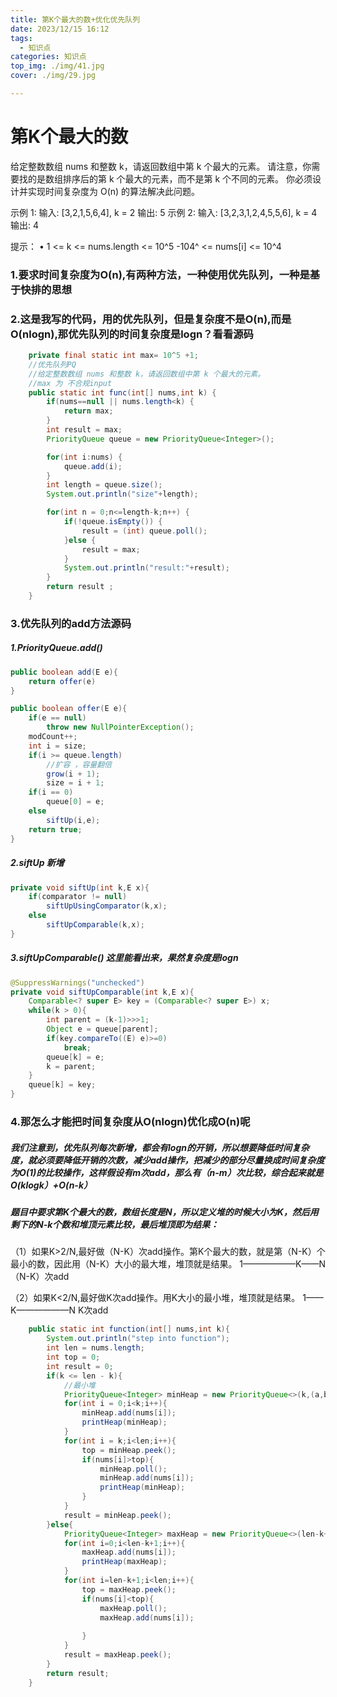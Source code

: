 ```yaml
---
title: 第K个最大的数+优化优先队列
date: 2023/12/15 16:12
tags: 
  - 知识点
categories: 知识点
top_img: ./img/41.jpg
cover: ./img/29.jpg

---
```




# 第K个最大的数

给定整数数组 nums 和整数 k，请返回数组中第 k 个最大的元素。
请注意，你需要找的是数组排序后的第 k 个最大的元素，而不是第 k 个不同的元素。
你必须设计并实现时间复杂度为 O(n) 的算法解决此问题。

示例 1:
输入: [3,2,1,5,6,4], k = 2
输出: 5
示例 2:
输入: [3,2,3,1,2,4,5,5,6], k = 4
输出: 4

提示：
	• 1 <= k <= nums.length <= 10^5
-104^ <= nums[i] <= 10^4



### 1.要求时间复杂度为O(n),有两种方法，一种使用优先队列，一种是基于快排的思想



### 2.这是我写的代码，用的优先队列，但是复杂度不是O(n),而是O(nlogn),那优先队列的时间复杂度是logn？看看源码

```java
    private final static int max= 10^5 +1;
    //优先队列PQ
    //给定整数数组 nums 和整数 k，请返回数组中第 k 个最大的元素。
    //max 为 不合规input
    public static int func(int[] nums,int k) {
    	if(nums==null || nums.length<k) {
    		return max;
    	}
    	int result = max;
    	PriorityQueue queue = new PriorityQueue<Integer>();

    	for(int i:nums) {
    		queue.add(i);
    	}
    	int length = queue.size();
    	System.out.println("size"+length);

    	for(int n = 0;n<=length-k;n++) {
    		if(!queue.isEmpty()) {
    			result = (int) queue.poll();
    		}else {
    			result = max;
    		}
    		System.out.println("result:"+result);
    	}
    	return result ;
    }
```





### 3.优先队列的add方法源码

##### 1.PriorityQueue.add()

```java
public boolean add(E e){
    return offer(e)
}

public boolean offer(E e){
    if(e == null)
        throw new NullPointerException();
    modCount++;
    int i = size;
    if(i >= queue.length)
        //扩容 ，容量翻倍
        grow(i + 1);
    	size = i + 1;
    if(i == 0)
        queue[0] = e;
    else
        siftUp(i,e);
    return true;
}
```



##### 2.siftUp 新增

```java
private void siftUp(int k,E x){
    if(comparator != null)
        siftUpUsingComparator(k,x);
    else
        siftUpComparable(k,x);
}
```



##### 3.siftUpComparable()  这里能看出来，果然复杂度是logn

```java
@SuppressWarnings("unchecked")
private void siftUpComparable(int k,E x){
    Comparable<? super E> key = (Comparable<? super E>) x;
    while(k > 0){
        int parent = (k-1)>>>1;
        Object e = queue[parent];
        if(key.compareTo((E) e)>=0)
            break;
        queue[k] = e;
        k = parent;
    }
    queue[k] = key;
}
```

### 4.那怎么才能把时间复杂度从O(nlogn)优化成O(n)呢

##### 我们注意到，优先队列每次新增，都会有logn的开销，所以想要降低时间复杂度，就必须要降低开销的次数，减少add操作，把减少的部分尽量换成时间复杂度为O(1)的比较操作，这样假设有m次add，那么有（n-m）次比较，综合起来就是O(klogk）+O(n-k）



##### 题目中要求第K个最大的数，数组长度是N，所以定义堆的时候大小为K，然后用剩下的N-k个数和堆顶元素比较，最后堆顶即为结果：

（1）如果K>2/N,最好做（N-K）次add操作。第K个最大的数，就是第（N-K）个最小的数，因此用（N-K）大小的最大堆，堆顶就是结果。
1——————K——N
				 （N-K）次add



（2）如果K<2/N,最好做K次add操作。用K大小的最小堆，堆顶就是结果。
1——K——————N
K次add

```java
    public static int function(int[] nums,int k){
    	System.out.println("step into function");
        int len = nums.length;
        int top = 0;
        int result = 0;
        if(k <= len - k){
            //最小堆
            PriorityQueue<Integer> minHeap = new PriorityQueue<>(k,(a,b) -> a-b);
            for(int i = 0;i<k;i++){
            	minHeap.add(nums[i]);
                printHeap(minHeap);
            }
            for(int i = k;i<len;i++){
                top = minHeap.peek();
                if(nums[i]>top){
                	minHeap.poll();
                	minHeap.add(nums[i]);
                    printHeap(minHeap);
                }
            }
            result = minHeap.peek();
        }else{
            PriorityQueue<Integer> maxHeap = new PriorityQueue<>(len-k+1,(a,b) -> b-a);
            for(int i=0;i<len-k+1;i++){
            	maxHeap.add(nums[i]);
                printHeap(maxHeap);
            }
            for(int i=len-k+1;i<len;i++){
                top = maxHeap.peek();
                if(nums[i]<top){
                	maxHeap.poll();
                	maxHeap.add(nums[i]);
                	
                }
            }
            result = maxHeap.peek();
        }
        return result;
    }
```

